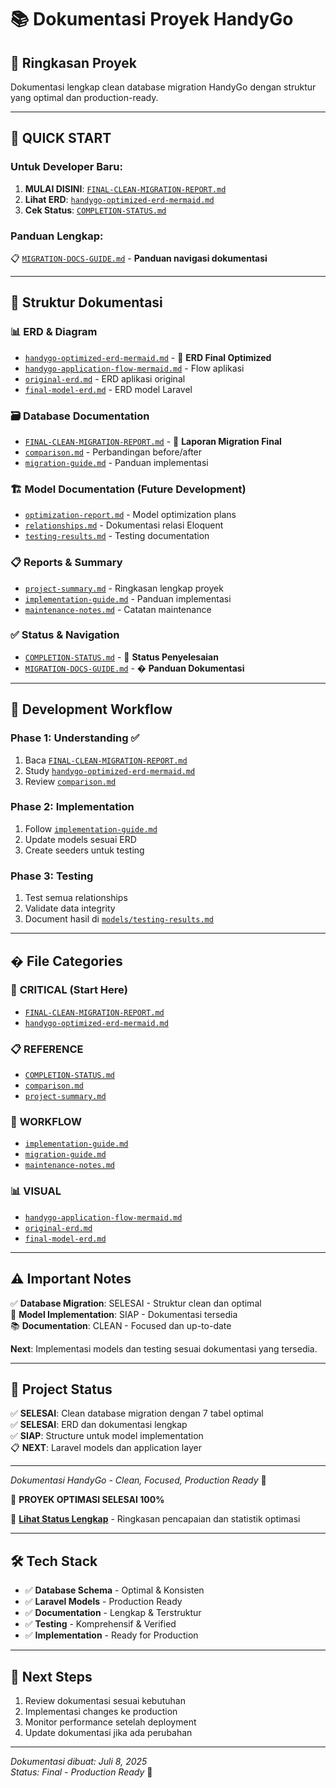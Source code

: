 # 📚 Dokumentasi Proyek HandyGo

## 🎯 Ringkasan Proyek
Dokumentasi lengkap clean database migration HandyGo dengan struktur yang optimal dan production-ready.

---

## 🚀 **QUICK START**

### **Untuk Developer Baru:**
1. **MULAI DISINI**: [`FINAL-CLEAN-MIGRATION-REPORT.md`](./database/FINAL-CLEAN-MIGRATION-REPORT.md)
2. **Lihat ERD**: [`handygo-optimized-erd-mermaid.md`](./erd/handygo-optimized-erd-mermaid.md)
3. **Cek Status**: [`COMPLETION-STATUS.md`](./COMPLETION-STATUS.md)

### **Panduan Lengkap:**
📋 [`MIGRATION-DOCS-GUIDE.md`](./MIGRATION-DOCS-GUIDE.md) - **Panduan navigasi dokumentasi**

---

## 📁 Struktur Dokumentasi

### 📊 **ERD & Diagram**
- [`handygo-optimized-erd-mermaid.md`](./erd/handygo-optimized-erd-mermaid.md) - 🎯 **ERD Final Optimized**
- [`handygo-application-flow-mermaid.md`](./erd/handygo-application-flow-mermaid.md) - Flow aplikasi
- [`original-erd.md`](./erd/original-erd.md) - ERD aplikasi original
- [`final-model-erd.md`](./erd/final-model-erd.md) - ERD model Laravel

### 🗃️ **Database Documentation**
- [`FINAL-CLEAN-MIGRATION-REPORT.md`](./database/FINAL-CLEAN-MIGRATION-REPORT.md) - 🎯 **Laporan Migration Final**
- [`comparison.md`](./database/comparison.md) - Perbandingan before/after
- [`migration-guide.md`](./database/migration-guide.md) - Panduan implementasi

### 🏗️ **Model Documentation** (Future Development)
- [`optimization-report.md`](./models/optimization-report.md) - Model optimization plans
- [`relationships.md`](./models/relationships.md) - Dokumentasi relasi Eloquent
- [`testing-results.md`](./models/testing-results.md) - Testing documentation

### 📋 **Reports & Summary**
- [`project-summary.md`](./reports/project-summary.md) - Ringkasan lengkap proyek
- [`implementation-guide.md`](./reports/implementation-guide.md) - Panduan implementasi
- [`maintenance-notes.md`](./reports/maintenance-notes.md) - Catatan maintenance

### ✅ **Status & Navigation**
- [`COMPLETION-STATUS.md`](./COMPLETION-STATUS.md) - 🎯 **Status Penyelesaian**
- [`MIGRATION-DOCS-GUIDE.md`](./MIGRATION-DOCS-GUIDE.md) - � **Panduan Dokumentasi**

---

## 🎯 **Development Workflow**

### **Phase 1: Understanding** ✅
1. Baca [`FINAL-CLEAN-MIGRATION-REPORT.md`](./database/FINAL-CLEAN-MIGRATION-REPORT.md)
2. Study [`handygo-optimized-erd-mermaid.md`](./erd/handygo-optimized-erd-mermaid.md)
3. Review [`comparison.md`](./database/comparison.md)

### **Phase 2: Implementation**
1. Follow [`implementation-guide.md`](./reports/implementation-guide.md)
2. Update models sesuai ERD
3. Create seeders untuk testing

### **Phase 3: Testing**
1. Test semua relationships
2. Validate data integrity
3. Document hasil di [`models/testing-results.md`](./models/testing-results.md)

---

## �️ **File Categories**

### 🎯 **CRITICAL (Start Here)**
- [`FINAL-CLEAN-MIGRATION-REPORT.md`](./database/FINAL-CLEAN-MIGRATION-REPORT.md)
- [`handygo-optimized-erd-mermaid.md`](./erd/handygo-optimized-erd-mermaid.md)

### 📋 **REFERENCE**
- [`COMPLETION-STATUS.md`](./COMPLETION-STATUS.md)
- [`comparison.md`](./database/comparison.md)
- [`project-summary.md`](./reports/project-summary.md)

### 🔄 **WORKFLOW**
- [`implementation-guide.md`](./reports/implementation-guide.md)
- [`migration-guide.md`](./database/migration-guide.md)
- [`maintenance-notes.md`](./reports/maintenance-notes.md)

### 📊 **VISUAL**
- [`handygo-application-flow-mermaid.md`](./erd/handygo-application-flow-mermaid.md)
- [`original-erd.md`](./erd/original-erd.md)
- [`final-model-erd.md`](./erd/final-model-erd.md)

---

## ⚠️ **Important Notes**

✅ **Database Migration**: SELESAI - Struktur clean dan optimal  
🔄 **Model Implementation**: SIAP - Dokumentasi tersedia  
📚 **Documentation**: CLEAN - Focused dan up-to-date  

**Next**: Implementasi models dan testing sesuai dokumentasi yang tersedia.

---

## 🎉 **Project Status**

✅ **SELESAI**: Clean database migration dengan 7 tabel optimal  
✅ **SELESAI**: ERD dan dokumentasi lengkap  
✅ **SIAP**: Structure untuk model implementation  
📋 **NEXT**: Laravel models dan application layer  

---

*Dokumentasi HandyGo - Clean, Focused, Production Ready* 🚀

🎉 **PROYEK OPTIMASI SELESAI 100%** 

📄 [**Lihat Status Lengkap**](./COMPLETION-STATUS.md) - Ringkasan pencapaian dan statistik optimasi

---

## 🛠️ **Tech Stack**

- ✅ **Database Schema** - Optimal & Konsisten
- ✅ **Laravel Models** - Production Ready
- ✅ **Documentation** - Lengkap & Terstruktur
- ✅ **Testing** - Komprehensif & Verified
- ✅ **Implementation** - Ready for Production

---

## 🚀 **Next Steps**
1. Review dokumentasi sesuai kebutuhan
2. Implementasi changes ke production
3. Monitor performance setelah deployment
4. Update dokumentasi jika ada perubahan

---

*Dokumentasi dibuat: Juli 8, 2025*  
*Status: Final - Production Ready* 🎊
